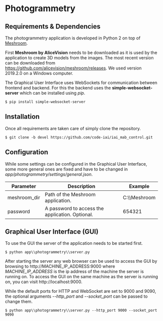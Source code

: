 # Photogrammetry

## Requirements & Dependencies

The photogrammetry application is developed in Python 2 on top of [Meshroom](https://alicevision.org/#meshroom).

First **Meshroom by AliceVision** needs to be downloaded as it is used by the application to create 3D models from the images. The most recent version can be downloaded from https://github.com/alicevision/meshroom/releases. We used version 2019.2.0 on a Windows computer.

The Graphical User Interface uses WebSockets for communication between frontend and backend. For this the backend uses the **simple-websocket-server** which can be installed using _pip_.

```
$ pip install simple-websocket-server
```

## Installation

Once all requirements are taken care of simply clone the repository.

```
$ git clone -b devel https://github.com/code-iai/iai_mab_control.git
```

## Configuration

While some settings can be configured in the Graphical User Interface, some more general ones are fixed and have to be changed in _app/photogrammetry/settings/general.json_.

| Parameter | Description | Example |
|-|-|-|
| meshroom_dir | Path of the Meshroom application. | C:\\\\Meshroom |
| password | A password to access the application. Optional. | 654321 |

## Graphical User Interface (GUI)

To use the GUI the server of the application needs to be started first.

```
$ python app\\photogrammetry\\server.py
```

After starting the server any web browser can be used to access the GUI by browsing to http://MACHINE_IP_ADDRESS:9000 where _MACHINE_IP_ADDRESS_ is the ip address of the machine the server is running on. To access the GUI on the same machine as the server is running on, you can visit http://localhost:9000.

While the default ports for HTTP and WebSocket are set to 9000 and 9090, the optional arguments _--http_port_ and _--socket_port_ can be passed to change them.

```
$ python app\\photogrammetry\\server.py --http_port 9000 --socket_port 9090
```
